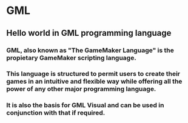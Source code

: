 # GML
## Hello world in GML programming language

### GML, also known as "The GameMaker Language" is the propietary GameMaker scripting language.

### This language is structured to permit users to create their games in an intuitive and flexible way while offering all the power of any other major programming language.

### It is also the  basis for GML Visual and can be used in conjunction with that if required.